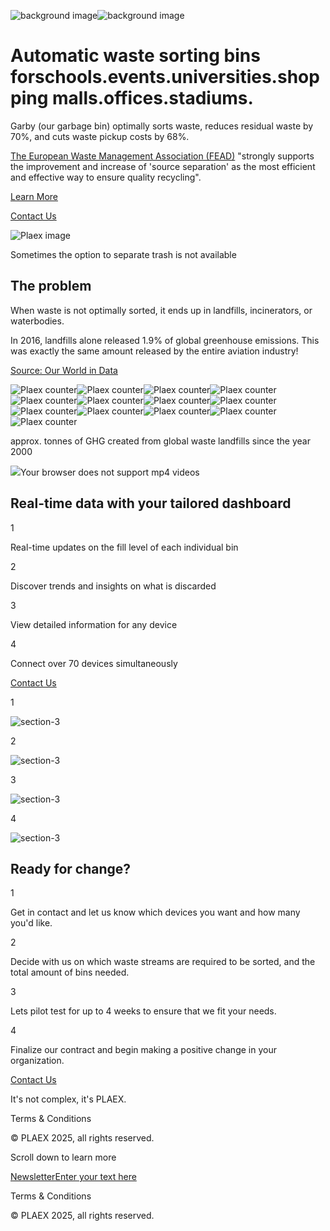 ![background image](https://plaex.net/_next/image?url=%2F_next%2Fstatic%2Fmedia%2Fbackground-small.a55edf6e.jpg&w=3840&q=75)![background image](https://plaex.net/_next/image?url=%2F_next%2Fstatic%2Fmedia%2Fbackground.571d53a3.jpg&w=3840&q=75)

# Automatic waste sorting bins forschools.events.universities.shopping malls.offices.stadiums.

Garby (our garbage bin) optimally sorts waste, reduces residual waste by 70%, and cuts waste pickup costs by 68%.

[The European Waste Management Association (FEAD)](https://fead.be/position/additional-mandatory-mixed-waste-sorting-systems-prior-to-incineration-are-not-the-silver-bullet-for-achieving-a-circular-economy/) "strongly supports the improvement and increase of 'source separation' as the most efficient and effective way to ensure quality recycling".

[Learn More](https://plaex.net/garby)

[Contact Us](https://plaex.net/contact)

![Plaex image](https://plaex.net/_next/image?url=%2Fimages%2Fsections%2Fsection-1%2Fsection-1-1.jpeg&w=1080&q=75)

Sometimes the option to separate trash is not available

## The problem

When waste is not optimally sorted, it ends up in landfills, incinerators, or waterbodies.

In 2016, landfills alone released 1.9% of global greenhouse emissions. This was exactly the same amount released by the entire aviation industry!

[Source: Our World in Data](https://ourworldindata.org/emissions-by-sector#sector-by-sector-where-do-global-greenhouse-gas-emissions-come-from)

![Plaex counter](https://plaex.net/svgs/two.svg)![Plaex counter](https://plaex.net/svgs/dot.svg)![Plaex counter](https://plaex.net/svgs/one.svg)![Plaex counter](https://plaex.net/svgs/two.svg)![Plaex counter](https://plaex.net/svgs/zero.svg)![Plaex counter](https://plaex.net/svgs/dot.svg)![Plaex counter](https://plaex.net/svgs/one.svg)![Plaex counter](https://plaex.net/svgs/four.svg)![Plaex counter](https://plaex.net/svgs/eight.svg)![Plaex counter](https://plaex.net/svgs/dot.svg)![Plaex counter](https://plaex.net/svgs/eight.svg)![Plaex counter](https://plaex.net/svgs/zero.svg)![Plaex counter](https://plaex.net/svgs/seven.svg)

approx. tonnes of GHG created from global waste landfills since the year 2000

![](https://plaex.net/_next/image?url=%2Fimages%2Fipad-border.png&w=3840&q=75)Your browser does not support mp4 videos

## Real-time data with your tailored dashboard

1

Real-time updates on the fill level of each individual bin

2

Discover trends and insights on what is discarded

3

View detailed information for any device

4

Connect over 70 devices simultaneously

[Contact Us](https://plaex.net/contact)

1

![section-3](https://plaex.net/_next/image?url=%2Fimages%2Fsections%2Fsection-3%2Fcontact.png&w=828&q=75)

2

![section-3](https://plaex.net/_next/image?url=%2Fimages%2Fsections%2Fsection-3%2Fdecision.png&w=828&q=75)

3

![section-3](https://plaex.net/_next/image?url=%2Fimages%2Fsections%2Fsection-3%2Fapproval.png&w=828&q=75)

4

![section-3](https://plaex.net/_next/image?url=%2Fimages%2Fsections%2Fsection-3%2Fhonesty.png&w=828&q=75)

## Ready for change?

1

Get in contact and let us know which devices you want and how many you'd like.

2

Decide with us on which waste streams are required to be sorted, and the total amount of bins needed.

3

Lets pilot test for up to 4 weeks to ensure that we fit your needs.

4

Finalize our contract and begin making a positive change in your organization.

[Contact Us](https://plaex.net/contact)

It's not complex, it's PLAEX.

Terms & Conditions

© PLAEX 2025, all rights reserved.

Scroll down to learn more

[NewsletterEnter your text here](https://www.linkedin.com/newsletters/7008343333055918081/)

Terms & Conditions

© PLAEX 2025, all rights reserved.